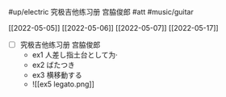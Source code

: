 #up/electric 究极吉他练习册 宫脇俊郎
#att #music/guitar 

[[2022-05-05]] [[2022-05-06]] [[2022-05-07]]
[[2022-05-17]]

- [ ] 究极吉他练习册 宫脇俊郎
	- ex1 人差し指土台として为·
	- ex2 ばたつき
	- ex3 横移動する
	- ![[ex5 legato.png]]
